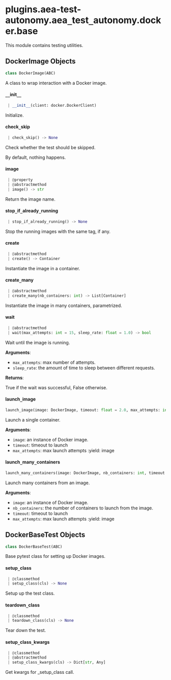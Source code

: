 <a name="plugins.aea-test-autonomy.aea_test_autonomy.docker.base"></a>
# plugins.aea-test-autonomy.aea`_`test`_`autonomy.docker.base

This module contains testing utilities.

<a name="plugins.aea-test-autonomy.aea_test_autonomy.docker.base.DockerImage"></a>
## DockerImage Objects

```python
class DockerImage(ABC)
```

A class to wrap interaction with a Docker image.

<a name="plugins.aea-test-autonomy.aea_test_autonomy.docker.base.DockerImage.__init__"></a>
#### `__`init`__`

```python
 | __init__(client: docker.DockerClient)
```

Initialize.

<a name="plugins.aea-test-autonomy.aea_test_autonomy.docker.base.DockerImage.check_skip"></a>
#### check`_`skip

```python
 | check_skip() -> None
```

Check whether the test should be skipped.

By default, nothing happens.

<a name="plugins.aea-test-autonomy.aea_test_autonomy.docker.base.DockerImage.image"></a>
#### image

```python
 | @property
 | @abstractmethod
 | image() -> str
```

Return the image name.

<a name="plugins.aea-test-autonomy.aea_test_autonomy.docker.base.DockerImage.stop_if_already_running"></a>
#### stop`_`if`_`already`_`running

```python
 | stop_if_already_running() -> None
```

Stop the running images with the same tag, if any.

<a name="plugins.aea-test-autonomy.aea_test_autonomy.docker.base.DockerImage.create"></a>
#### create

```python
 | @abstractmethod
 | create() -> Container
```

Instantiate the image in a container.

<a name="plugins.aea-test-autonomy.aea_test_autonomy.docker.base.DockerImage.create_many"></a>
#### create`_`many

```python
 | @abstractmethod
 | create_many(nb_containers: int) -> List[Container]
```

Instantiate the image in many containers, parametrized.

<a name="plugins.aea-test-autonomy.aea_test_autonomy.docker.base.DockerImage.wait"></a>
#### wait

```python
 | @abstractmethod
 | wait(max_attempts: int = 15, sleep_rate: float = 1.0) -> bool
```

Wait until the image is running.

**Arguments**:

- `max_attempts`: max number of attempts.
- `sleep_rate`: the amount of time to sleep between different requests.

**Returns**:

True if the wait was successful, False otherwise.

<a name="plugins.aea-test-autonomy.aea_test_autonomy.docker.base.launch_image"></a>
#### launch`_`image

```python
launch_image(image: DockerImage, timeout: float = 2.0, max_attempts: int = 10) -> Generator[DockerImage, None, None]
```

Launch a single container.

**Arguments**:

- `image`: an instance of Docker image.
- `timeout`: timeout to launch
- `max_attempts`: max launch attempts
:yield: image

<a name="plugins.aea-test-autonomy.aea_test_autonomy.docker.base.launch_many_containers"></a>
#### launch`_`many`_`containers

```python
launch_many_containers(image: DockerImage, nb_containers: int, timeout: float = 2.0, max_attempts: int = 10) -> Generator[DockerImage, None, None]
```

Launch many containers from an image.

**Arguments**:

- `image`: an instance of Docker image.
- `nb_containers`: the number of containers to launch from the image.
- `timeout`: timeout to launch
- `max_attempts`: max launch attempts
:yield: image

<a name="plugins.aea-test-autonomy.aea_test_autonomy.docker.base.DockerBaseTest"></a>
## DockerBaseTest Objects

```python
class DockerBaseTest(ABC)
```

Base pytest class for setting up Docker images.

<a name="plugins.aea-test-autonomy.aea_test_autonomy.docker.base.DockerBaseTest.setup_class"></a>
#### setup`_`class

```python
 | @classmethod
 | setup_class(cls) -> None
```

Setup up the test class.

<a name="plugins.aea-test-autonomy.aea_test_autonomy.docker.base.DockerBaseTest.teardown_class"></a>
#### teardown`_`class

```python
 | @classmethod
 | teardown_class(cls) -> None
```

Tear down the test.

<a name="plugins.aea-test-autonomy.aea_test_autonomy.docker.base.DockerBaseTest.setup_class_kwargs"></a>
#### setup`_`class`_`kwargs

```python
 | @classmethod
 | @abstractmethod
 | setup_class_kwargs(cls) -> Dict[str, Any]
```

Get kwargs for _setup_class call.

